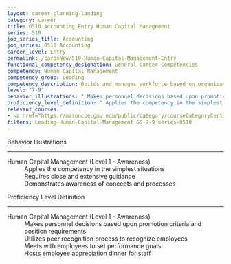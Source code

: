 ```yaml
---
layout: career-planning-landing
category: career
title: 0510 Accounting Entry Human Capital Management
series: 510
job_series_title: Accounting
job_series: 0510 Accounting
career_level: Entry
permalink: /cardsNew/510-Human-Capital-Management-Entry
functional_competency_designation: General Career Competencies
competency: Human Capital Management
competency_group: Leading
competency_description: Builds and manages workforce based on organizational goals, budget considerations, and staffing needs; ensures that employees are appropriately recruited, selected, appraised, and rewarded; takes action to address performance problems; manages a multi-sector workforce and a variety of work situations
level: "7-9"
behavior_illustrations: " Makes personnel decisions based upon promotion criteria and position requirements  Utilizes peer recognition process to recognize employees  Meets with employees to set performance goals  Hosts employee appreciation dinner for staff"
proficiency_level_definition: " Applies the competency in the simplest situations  Requires close and extensive guidance  Demonstrates awareness of concepts and processes"
relevant_courses: 
- <a href="https://masoncpe.gmu.edu/public/category/courseCategoryCertificateProfile.do?method=load&certificateId=78345" aria-label="HRM 0100 Human Resource Management Certificate Course - SHRM Certification Preparation - https://masoncpe.gmu.edu/public/category/courseCategoryCertificateProfile.do?method=load&certificateId=78345">HRM 0100 Human Resource Management Certificate Course - SHRM Certification Preparation</a>, George Mason University
filters: Leading-Human-Capital-Management GS-7-9 series-0510
---
```


<div class="desktop:grid-col-6 margin-y-3">
  <div class="border-top-2 bg-white padding-3 shadow-5 height-full members-hover border-1px button-border border-top-blue radius-lg">
    <p class="text-bold label-color font-size-21">Behavior Illustrations</p>
    <hr class="hr-green"/>
    <dl class="text-base card-content-color"><dt>Human Capital Management (Level 1 - Awareness)</dt><dd>Applies the competency in the simplest situations </dd><dd>Requires close and extensive guidance </dd><dd>Demonstrates awareness of concepts and processes</dd></dl>
  </div>
</div>
<div class="desktop:grid-col-6 margin-y-3">
  <div class="border-top-2 bg-white padding-3 shadow-5 height-full members-hover border-1px button-border border-top-blue radius-lg">
    <p class="text-bold label-color font-size-21">Proficiency Level Definition</p>
     <hr class="hr-green"/>
    <dl class="text-base card-content-color"><dt>Human Capital Management (Level 1 - Awareness)</dt><dd>Makes personnel decisions based upon promotion criteria and position requirements </dd><dd>Utilizes peer recognition process to recognize employees </dd><dd>Meets with employees to set performance goals </dd><dd>Hosts employee appreciation dinner for staff</dd></dl>
  </div>
</div>